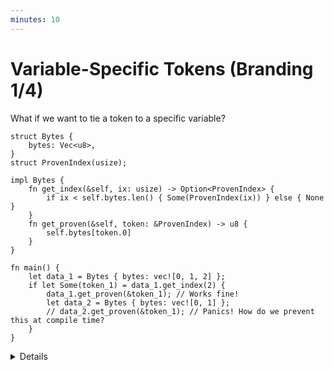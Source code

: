 ```yaml
---
minutes: 10
---
```


# Variable-Specific Tokens (Branding 1/4)

What if we want to tie a token to a specific variable?

```rust,editable
struct Bytes {
    bytes: Vec<u8>,
}
struct ProvenIndex(usize);

impl Bytes {
    fn get_index(&self, ix: usize) -> Option<ProvenIndex> {
        if ix < self.bytes.len() { Some(ProvenIndex(ix)) } else { None }
    }
    fn get_proven(&self, token: &ProvenIndex) -> u8 {
        self.bytes[token.0]
    }
}

fn main() {
    let data_1 = Bytes { bytes: vec![0, 1, 2] };
    if let Some(token_1) = data_1.get_index(2) {
        data_1.get_proven(&token_1); // Works fine!
        let data_2 = Bytes { bytes: vec![0, 1] };
        // data_2.get_proven(&token_1); // Panics! How do we prevent this at compile time?
    }
}
```

<details>

- What if we want to tie a token to a _specific variable_ in our code? Can we do
  this in Rust's type system?

- Motivation: We want to have a Token Type that represents a known, valid index
  for a a byte array that we know exists.

  In this example there's nothing stopping the proven index of one array being
  used on a different array.

- Demonstrate: Uncomment the `data_2.get_proven(&token_1);` line.

  The code here panics! We want to prevent this "crossover" of token types for
  indexes at compile time.

- Ask: How might we try to do this?

  Expect students to not reach a good implementation from this, but be willing
  to experiment and follow through on suggestions.

- Ask: What are the alternatives, why are they not good enough?

  Expect runtime checking of index bounds, especially as `get_index` already
  uses runtime checking.

  Runtime checking of bounds does not prevent the erroneous crossover in the
  first place, only the `panic` result. That erroneous checking

- The kind of token-association we will be doing here is called Branding. Doing
  this lets us expand the "proof of work from elsewhere" to more general aspects
  of rust.

- [`GhostCell`](https://plv.mpi-sws.org/rustbelt/ghostcell/paper.pdf) is a
  prominent user of this, later slides will touch on it.

</details>
